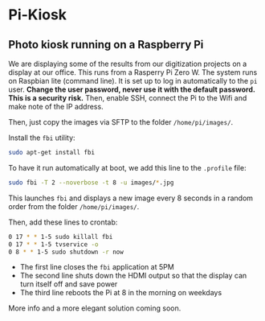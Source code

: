 # Pi-Kiosk

## Photo kiosk running on a Raspberry Pi

We are displaying some of the results from our digitization projects on a display at our office. This runs from a Rasperry Pi Zero W. The system runs on Raspbian lite (command line). It is set up to log in automatically to the `pi` user. **Change the user password, never use it with the default password. This is a security risk.** Then, enable SSH, connect the Pi to the Wifi and make note of the IP address. 

Then, just copy the images via SFTP to the folder `/home/pi/images/`.

Install the `fbi` utility:

```bash
sudo apt-get install fbi
```

To have it run automatically at boot, we add this line to the `.profile` file:

```bash
sudo fbi -T 2 --noverbose -t 8 -u images/*.jpg
```

This launches `fbi` and displays a new image every 8 seconds in a random order from the folder `/home/pi/images/`. 

Then, add these lines to crontab:

```bash
0 17 * * 1-5 sudo killall fbi
0 17 * * 1-5 tvservice -o
0 8 * * 1-5 sudo shutdown -r now
```

 - The first line closes the `fbi` application at 5PM
 - The second line shuts down the HDMI output so that the display can turn itself off and save power
 - The third line reboots the Pi at 8 in the morning on weekdays

More info and a more elegant solution coming soon.